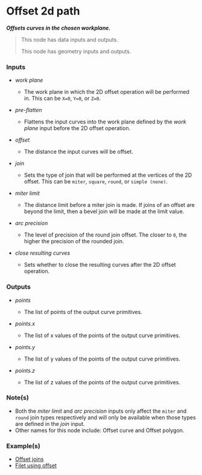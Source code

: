 # Offset 2d path

**_Offsets curves in the chosen workplane._**

> This node has data inputs and outputs.
>
> This node has geometry inputs and outputs.


### Inputs

* _work plane_

  * The work plane in which the 2D offset operation will be performed in. This can be `X=0`, `Y=0`, or `Z=0`.

* _pre-flatten_

  * Flattens the input curves into the work plane defined by the _work plane_ input before the 2D offset operation.

* _offset_

  * The distance the input curves will be offset.

* _join_

  * Sets the type of join that will be performed at the vertices of the 2D offset. This can be  `miter`, `square`, `round`, or `simple (none)`.

* _miter limit_

  * The distance limit before a miter join is made. If joins of an offset are beyond the limit, then a bevel join will be made at the limit value.

* _arc precision_

  * The level of precision of the round join offset. The closer to `0`, the higher the precision of the rounded join.

* _close resulting curves_

  * Sets whether to close the resulting curves after the 2D offset operation.


### Outputs

* _points_

  * The list of points of the output curve primitives.

* _points.x_

  * The list of x values of the points of the output curve primitives.

* _points.y_

  * The list of y values of the points of the output curve primitives.

* _points.z_

  * The list of z values of the points of the output curve primitives.


### Note(s)



* Both the _miter limit_ and _arc precision_ inputs only affect the `miter` and `round` join types respectively and will only be available when those types are defined in the _join_ input.
* Other names for this node include: Offset curve and Offset polygon.


### Example(s)



* <a href="https://creator.trimble.com/graph?assetURI=whp:4116d118-97d3-4d27-a68f-09df21dcd0c2&version=latest" target="_blank">Offset joins</a>
* <a href="https://creator.trimble.com/graph?assetURI=whp:fd24181a-8fa7-40b2-8404-00224cc84e6c&version=latest" target="_blank">Filet using offset</a>

